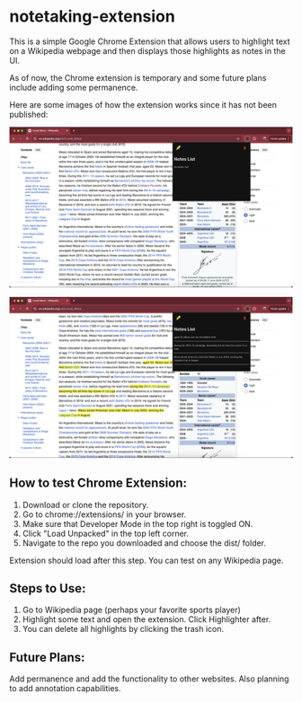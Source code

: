 # notetaking-extension

This is a simple Google Chrome Extension that allows users to highlight
text on a Wikipedia webpage and then displays those highlights as notes in the UI.

As of now, the Chrome extension is temporary and some future plans include
adding some permanence.

Here are some images of how the extension works since it has not been published:

![Image of the Chrome Extension UI](./preview-images/image.png)

![Image of highlights and UI displaying notes](./preview-images/image1.png)

## How to test Chrome Extension:

1. Download or clone the repository.
2. Go to chrome://extensions/ in your browser.
3. Make sure that Developer Mode in the top right is toggled ON.
4. Click "Load Unpacked" in the top left corner.
5. Navigate to the repo you downloaded and choose the dist/ folder.

Extension should load after this step. You can test on any Wikipedia page.

## Steps to Use:

1. Go to Wikipedia page (perhaps your favorite sports player)
2. Highlight some text and open the extension. Click Highlighter after.
3. You can delete all highlights by clicking the trash icon.

## Future Plans:

Add permanence and add the functionality to other websites. Also planning to add
annotation capabilities.
